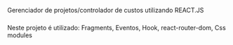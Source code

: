 Gerenciador de projetos/controlador de custos utilizando REACT.JS
#####
Neste projeto é utilizado: Fragments, Eventos, Hook, react-router-dom, Css modules
